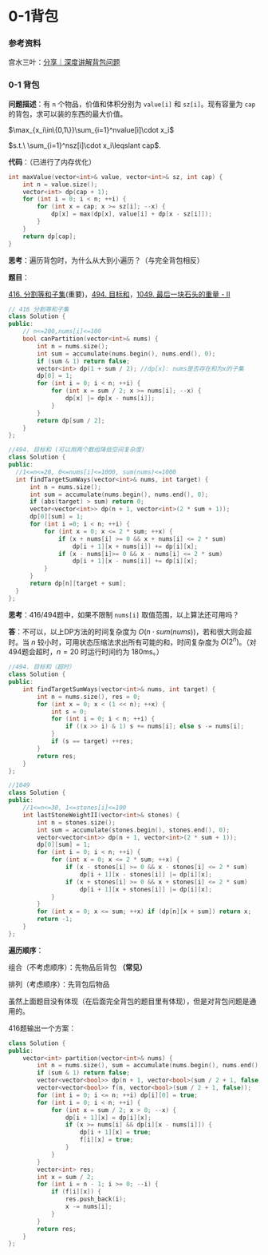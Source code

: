 # 0-1背包

### 参考资料

宫水三叶：[分享｜深度讲解背包问题](https://leetcode-cn.com/circle/discuss/GWpXCM/) 

### 0-1 背包

**问题描述**：有 `n` 个物品，价值和体积分别为 `value[i]` 和 `sz[i]`。现有容量为 `cap` 的背包，求可以装的东西的最大价值。

$\max_{x_i\in\{0,1\}}\sum_{i=1}^nvalue[i]\cdot x_i$

$s.t.\ \sum_{i=1}^nsz[i]\cdot x_i\leqslant cap$.

**代码**：（已进行了内存优化）

```cpp
int maxValue(vector<int>& value, vector<int>& sz, int cap) {
    int n = value.size();
    vector<int> dp(cap + 1);
    for (int i = 0; i < n; ++i) {
        for (int x = cap; x >= sz[i]; --x) {
            dp[x] = max(dp[x], value[i] + dp[x - sz[i]]);
        }
    }
    return dp[cap];
}
```

**思考**：遍历背包时，为什么从大到小遍历？（与完全背包相反）



**题目**：

[416. 分割等和子集](https://leetcode.cn/problems/partition-equal-subset-sum/)(重要)，[494. 目标和](https://leetcode.cn/problems/target-sum/)，[1049. 最后一块石头的重量 - II](https://leetcode.cn/problems/last-stone-weight-ii/)

```cpp
// 416 分割等和子集
class Solution {
public:
    // n<=200,nums[i]<=100
    bool canPartition(vector<int>& nums) {
        int n = nums.size();
        int sum = accumulate(nums.begin(), nums.end(), 0);
        if (sum & 1) return false;
        vector<int> dp(1 + sum / 2); //dp[x]: nums是否存在和为x的子集
        dp[0] = 1;
        for (int i = 0; i < n; ++i) {
            for (int x = sum / 2; x >= nums[i]; --x) {
                dp[x] |= dp[x - nums[i]];
            }
        }
        return dp[sum / 2];
    }
};
```

```cpp
//494. 目标和 (可以用两个数组降低空间复杂度)
class Solution {
public:
  //1<=n<=20, 0<=nums[i]<=1000, sum(nums)<=1000
  int findTargetSumWays(vector<int>& nums, int target) {
      int n = nums.size();
      int sum = accumulate(nums.begin(), nums.end(), 0);
      if (abs(target) > sum) return 0;
      vector<vector<int>> dp(n + 1, vector<int>(2 * sum + 1));
      dp[0][sum] = 1;
      for (int i =0; i < n; ++i) {
          for (int x = 0; x <= 2 * sum; ++x) {
              if (x + nums[i] >= 0 && x + nums[i] <= 2 * sum)
                  dp[i + 1][x + nums[i]] += dp[i][x];
              if (x - nums[i]>= 0 && x - nums[i] <= 2 * sum)
                  dp[i + 1][x - nums[i]] += dp[i][x];
          }
      }
      return dp[n][target + sum];
  }  
};
```

**思考**：416/494题中，如果不限制 `nums[i]` 取值范围，以上算法还可用吗？

**答**：不可以，以上DP方法的时间复杂度为 $O(n\cdot sum(nums))$，若和很大则会超时。当 $n$ 较小时，可用状态压缩法求出所有可能的和，时间复杂度为 $O(2^n)$。（对494题会超时，$n=20$ 时运行时间约为 180ms。）

```cpp
//494. 目标和（超时）
class Solution {
public:
    int findTargetSumWays(vector<int>& nums, int target) {
        int n = nums.size(), res = 0;
        for (int x = 0; x < (1 << n); ++x) {
            int s = 0;
            for (int i = 0; i < n; ++i) {
                if ((x >> i) & 1) s += nums[i]; else s -= nums[i];
            }
            if (s == target) ++res;
        }
        return res;
    }
};
```

```cpp
//1049
class Solution { 
public:
    //1<=n<=30, 1<=stones[i]<=100
    int lastStoneWeightII(vector<int>& stones) {
        int n = stones.size();
        int sum = accumulate(stones.begin(), stones.end(), 0);
        vector<vector<int>> dp(n + 1, vector<int>(2 * sum + 1));
        dp[0][sum] = 1;
        for (int i = 0; i < n; ++i) {
            for (int x = 0; x <= 2 * sum; ++x) {
                if (x - stones[i] >= 0 && x - stones[i] <= 2 * sum)
                    dp[i + 1][x - stones[i]] |= dp[i][x];
                if (x + stones[i] >= 0 && x + stones[i] <= 2 * sum)
                    dp[i + 1][x + stones[i]] |= dp[i][x];
            }
        }
        for (int x = 0; x <= sum; ++x) if (dp[n][x + sum]) return x;
        return -1;
    }
};
```





**遍历顺序**：

组合（不考虑顺序）：先物品后背包 **（常见）**

排列（考虑顺序）：先背包后物品



虽然上面题目没有体现（在后面完全背包的题目里有体现），但是对背包问题是通用的。





416题输出一个方案：

```cpp
class Solution {
public:
    vector<int> partition(vector<int>& nums) {
        int n = nums.size(), sum = accumulate(nums.begin(), nums.end(), 0);
        if (sum & 1) return false;
        vector<vector<bool>> dp(n + 1, vector<bool>(sum / 2 + 1, false));
        vector<vector<bool>> f(n, vector<bool>(sum / 2 + 1, false));
        for (int i = 0; i <= n; ++i) dp[i][0] = true;
        for (int i = 0; i < n; ++i) {
            for (int x = sum / 2; x > 0; --x) {
                dp[i + 1][x] = dp[i][x];
                if (x >= nums[i] && dp[i][x - nums[i]]) {
                    dp[i + 1][x] = true;
                    f[i][x] = true;
                }
            }
        }
        vector<int> res;
        int x = sum / 2;
        for (int i = n - 1; i >= 0; --i) {
            if (f[i][x]) {
                res.push_back(i);
                x -= nums[i];
            }
        }
        return res;
    }
};
```

